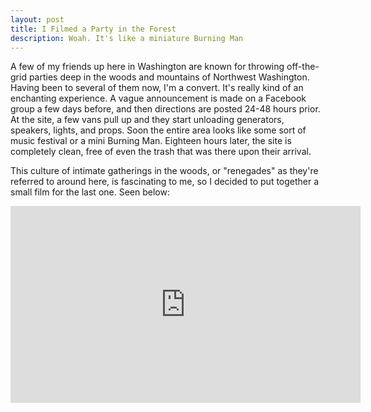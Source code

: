 ```yaml
---
layout: post
title: I Filmed a Party in the Forest
description: Woah. It's like a miniature Burning Man
---
```


A few of my friends up here in Washington are known for throwing off-the-grid parties deep in the woods and mountains of Northwest Washington. Having been to several of them now, I'm a convert. It's really kind of an enchanting experience. A vague announcement is made on a Facebook group a few days before, and then directions are posted 24-48 hours prior. At the site, a few vans pull up and they start unloading generators, speakers, lights, and props. Soon the entire area looks like some sort of music festival or a mini Burning Man. Eighteen hours later, the site is completely clean, free of even the trash that was there upon their arrival.

This culture of intimate gatherings in the woods, or "renegades" as they're referred to around here, is fascinating to me, so I decided to put together a small film for the last one. Seen below:


<iframe width="560" height="315" src="https://www.youtube.com/embed/pwUVRilMrwM" frameborder="0" allow="autoplay; encrypted-media" allowfullscreen></iframe>